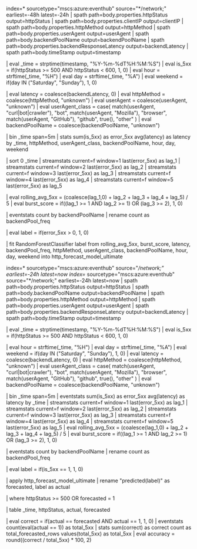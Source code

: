 index=* sourcetype="mscs:azure:eventhub" source="*/network;" earliest=-48h latest=-24h
| spath path=body.properties.httpStatus output=httpStatus
| spath path=body.properties.clientIP output=clientIP
| spath path=body.properties.httpMethod output=httpMethod
| spath path=body.properties.userAgent output=userAgent
| spath path=body.backendPoolName output=backendPoolName
| spath path=body.properties.backendResponseLatency output=backendLatency
| spath path=body.timeStamp output=timestamp

| eval _time = strptime(timestamp, "%Y-%m-%dT%H:%M:%S")
| eval is_5xx = if(httpStatus >= 500 AND httpStatus < 600, 1, 0)
| eval hour = strftime(_time, "%H")
| eval day = strftime(_time, "%A")
| eval weekend = if(day IN ("Saturday", "Sunday"), 1, 0)

| eval latency = coalesce(backendLatency, 0)
| eval httpMethod = coalesce(httpMethod, "unknown")
| eval userAgent = coalesce(userAgent, "unknown")
| eval userAgent_class = case(
    match(userAgent, "curl|bot|crawler"), "bot",
    match(userAgent, "Mozilla"), "browser",
    match(userAgent, "GitHub"), "github",
    true(), "other"
)
| eval backendPoolName = coalesce(backendPoolName, "unknown")

| bin _time span=5m
| stats sum(is_5xx) as error_5xx avg(latency) as latency by _time, httpMethod, userAgent_class, backendPoolName, hour, day, weekend

| sort 0 _time
| streamstats current=f window=1 last(error_5xx) as lag_1
| streamstats current=f window=2 last(error_5xx) as lag_2
| streamstats current=f window=3 last(error_5xx) as lag_3
| streamstats current=f window=4 last(error_5xx) as lag_4
| streamstats current=f window=5 last(error_5xx) as lag_5

| eval rolling_avg_5xx = (coalesce(lag_1,0) + lag_2 + lag_3 + lag_4 + lag_5) / 5
| eval burst_score = if((lag_1 >= 1 AND lag_2 >= 1) OR (lag_3 >= 2), 1, 0)

| eventstats count by backendPoolName
| rename count as backendPool_freq

| eval label = if(error_5xx > 0, 1, 0)

| fit RandomForestClassifier label from rolling_avg_5xx, burst_score, latency, backendPool_freq, httpMethod, userAgent_class, backendPoolName, hour, day, weekend into http_forecast_model_ultimate




index=* sourcetype="mscs:azure:eventhub" source="*/network;" earliest=-24h latest=now
index=* sourcetype="mscs:azure:eventhub" source="*/network;" earliest=-24h latest=now
| spath path=body.properties.httpStatus output=httpStatus
| spath path=body.backendPoolName output=backendPoolName
| spath path=body.properties.httpMethod output=httpMethod
| spath path=body.properties.userAgent output=userAgent
| spath path=body.properties.backendResponseLatency output=backendLatency
| spath path=body.timeStamp output=timestamp

| eval _time = strptime(timestamp, "%Y-%m-%dT%H:%M:%S")
| eval is_5xx = if(httpStatus >= 500 AND httpStatus < 600, 1, 0)

| eval hour = strftime(_time, "%H")
| eval day = strftime(_time, "%A")
| eval weekend = if(day IN ("Saturday", "Sunday"), 1, 0)
| eval latency = coalesce(backendLatency, 0)
| eval httpMethod = coalesce(httpMethod, "unknown")
| eval userAgent_class = case(
    match(userAgent, "curl|bot|crawler"), "bot",
    match(userAgent, "Mozilla"), "browser",
    match(userAgent, "GitHub"), "github",
    true(), "other"
)
| eval backendPoolName = coalesce(backendPoolName, "unknown")

| bin _time span=5m
| eventstats sum(is_5xx) as error_5xx avg(latency) as latency by _time
| streamstats current=f window=1 last(error_5xx) as lag_1
| streamstats current=f window=2 last(error_5xx) as lag_2
| streamstats current=f window=3 last(error_5xx) as lag_3
| streamstats current=f window=4 last(error_5xx) as lag_4
| streamstats current=f window=5 last(error_5xx) as lag_5
| eval rolling_avg_5xx = (coalesce(lag_1,0) + lag_2 + lag_3 + lag_4 + lag_5) / 5
| eval burst_score = if((lag_1 >= 1 AND lag_2 >= 1) OR (lag_3 >= 2), 1, 0)

| eventstats count by backendPoolName
| rename count as backendPool_freq

| eval label = if(is_5xx == 1, 1, 0)

| apply http_forecast_model_ultimate
| rename "predicted(label)" as forecasted, label as actual

| where httpStatus >= 500 OR forecasted = 1

| table _time, httpStatus, actual, forecasted

| eval correct = if(actual == forecasted AND actual == 1, 1, 0)
| eventstats count(eval(actual == 1)) as total_5xx
| stats sum(correct) as correct count as total_forecasted_rows values(total_5xx) as total_5xx
| eval accuracy = round((correct / total_5xx) * 100, 2)
